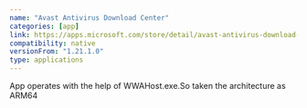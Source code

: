```yaml
---
name: "Avast Antivirus Download Center"
categories: [app]
link: https://apps.microsoft.com/store/detail/avast-antivirus-download-center/9NBLGGH5XG3K?hl=en-us&gl=us
compatibility: native
versionFrom: "1.21.1.0"
type: applications
---
```


App operates with the help of WWAHost.exe.So taken the architecture as ARM64